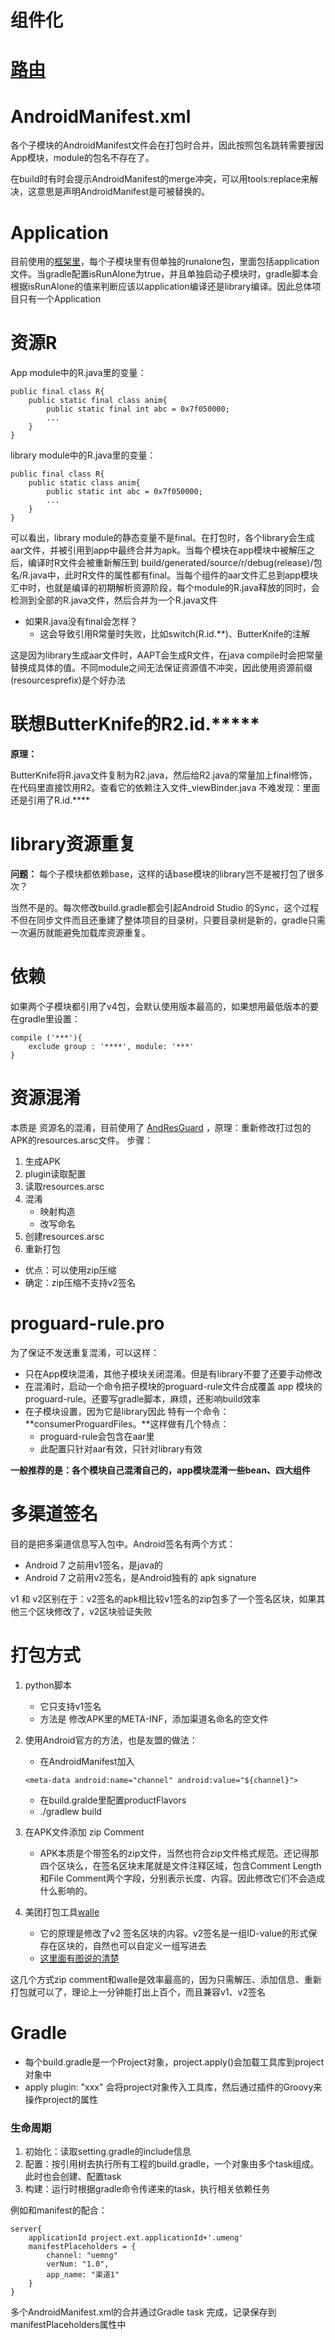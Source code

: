 组件化
===

# [路由](https://github.com/Antipas/AndroidKnowledge/blob/master/ARouter.md)

# AndroidManifest.xml

各个子模块的AndroidManifest文件会在打包时合并，因此按照包名跳转需要搜因App模块，module的包名不存在了。

在build时有时会提示AndroidManifest的merge冲突，可以用tools:replace来解决，这意思是声明AndroidManifest是可被替换的。


# Application
目前使用的[框架里](https://github.com/mqzhangw/JIMU)，每个子模块里有但单独的runalone包，里面包括application文件。当gradle配置isRunAlone为true，并且单独启动子模块时，gradle脚本会根据isRunAlone的值来判断应该以application编译还是library编译。因此总体项目只有一个Application


# 资源R
App module中的R.java里的变量：

```
public final class R{
	public static final class anim{
		public static final int abc = 0x7f050000;
		...
	}
}	
```

library module中的R.java里的变量：

```
public final class R{
	public static class anim{
		public static int abc = 0x7f050000;
		...
	}
}	
```

可以看出，library module的静态变量不是final。在打包时，各个library会生成aar文件，并被引用到app中最终合并为apk。当每个模块在app模块中被解压之后，编译时R文件会被重新解压到 build/generated/source/r/debug(release)/包名/R.java中，此时R文件的属性都有final。当每个组件的aar文件汇总到app模块汇中时，也就是编译的初期解析资源阶段，每个module的R.java释放的同时，会检测到全部的R.java文件，然后合并为一个R.java文件


* 如果R.java没有final会怎样？
	* 这会导致引用R常量时失败，比如switch(R.id.**)、ButterKnife的注解

	
这是因为library生成aar文件时，AAPT会生成R文件，在java compile时会把常量替换成具体的值。不同module之间无法保证资源值不冲突，因此使用资源前缀(resourcesprefix)是个好办法

# 联想ButterKnife的R2.id.*****
**原理：**

ButterKnife将R.java文件复制为R2.java，然后给R2.java的常量加上final修饰，在代码里直接饮用R2。查看它的依赖注入文件_viewBinder.java 不难发现：里面还是引用了R.id.****


# library资源重复

**问题：** 每个子模块都依赖base，这样的话base模块的library岂不是被打包了很多次？

当然不是的。每次修改build.gradle都会引起Android Studio 的Sync，这个过程不但在同步文件而且还重建了整体项目的目录树，只要目录树是新的，gradle只需一次遍历就能避免加载库资源重复。



# 依赖
如果两个子模块都引用了v4包，会默认使用版本最高的，如果想用最低版本的要在gradle里设置：

```
compile ('***'){
	exclude group : '****', module: '***'
}
```


# 资源混淆

本质是 资源名的混淆，目前使用了 [AndResGuard](https://github.com/shwenzhang/AndResGuard) ，原理：重新修改打过包的APK的resources.arsc文件。
步骤：

1. 生成APK
2. plugin读取配置
3. 读取resources.arsc
4. 混淆
	* 映射构造
	* 改写命名
5. 创建resources.arsc
6. 重新打包

* 优点：可以使用zip压缩
* 确定：zip压缩不支持v2签名

# proguard-rule.pro

为了保证不发送重复混淆，可以这样：

* 只在App模块混淆，其他子模块关闭混淆。但是有library不要了还要手动修改
* 在混淆时，启动一个命令把子模块的proguard-rule文件合成覆盖 app 模块的proguard-rule。还要写gradle脚本，麻烦，还影响build效率
* 在子模块设置，因为它是library因此 特有一个命令： **consumerProguardFiles。**这样做有几个特点：
	*  proguard-rule会包含在aar里
	*  此配置只针对aar有效，只针对library有效

**一般推荐的是：各个模块自己混淆自己的，app模块混淆一些bean、四大组件**


# 多渠道签名

目的是把多渠道信息写入包中。Android签名有两个方式：

* Android 7 之前用v1签名，是java的
* Android 7 之前用v2签名，是Android独有的 apk signature

v1 和 v2区别在于：v2签名的apk相比较v1签名的zip包多了一个签名区块，如果其他三个区块修改了，v2区块验证失败


# 打包方式
1. python脚本
	* 它只支持v1签名
	* 方法是 修改APK里的META-INF，添加渠道名命名的空文件

2. 使用Android官方的方法，也是友盟的做法：
	* 在AndroidManifest加入 
	
	```
	<meta-data android:name="channel" android:value="${channel}">
	```

	* 在build.gralde里配置productFlavors
	* ./gradlew build
3. 在APK文件添加 zip Comment
	* APK本质是个带签名的zip文件，当然也符合zip文件格式规范。还记得那四个区块么，在签名区块末尾就是文件注释区域，包含Comment Length 和File Comment两个字段，分别表示长度、内容。因此修改它们不会造成什么影响的。

4. 美团打包工具[walle](https://github.com/Meituan-Dianping/walle)
	* 它的原理是修改了v2 签名区块的内容。v2签名是一组ID-value的形式保存在区块的，自然也可以自定义一组写进去 
	* [这里面有图说的清楚](https://blog.csdn.net/suwenlai/article/details/54571591)

	
这几个方式zip comment和walle是效率最高的，因为只需解压、添加信息、重新打包就可以了，理论上一分钟能打出上百个，而且兼容v1、v2签名

# Gradle
* 每个build.gradle是一个Project对象，project.apply()会加载工具库到project对象中
* apply plugin: "xxx" 会将project对象传入工具库，然后通过插件的Groovy来操作project的属性

### 生命周期
1. 初始化：读取setting.gradle的include信息
2. 配置：按引用树去执行所有工程的build.gradle，一个对象由多个task组成。此时也会创建、配置task
3. 构建：运行时根据gradle命令传递来的task，执行相关依赖任务

例如和manifest的配合：

```
server{
	applicationId project.ext.applicationId+'.umeng'
	manifestPlaceholders = {
		channel: "uemng"
		verNum: "1.0",
		app_name: "渠道1"
	}
}
```

多个AndroidManifest.xml的合并通过Gradle task 完成，记录保存到manifestPlaceholders属性中